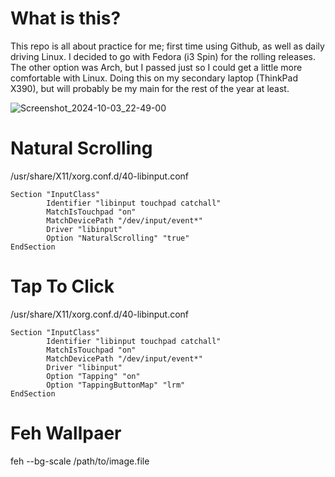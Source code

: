 # What is this?
This repo is all about practice for me; first time using Github, as well as daily driving Linux. I decided to go with Fedora (i3 Spin) for the rolling releases. The other option was Arch, but I passed just so I could get a little more comfortable with Linux. Doing this on my secondary laptop (ThinkPad X390), but will probably be my main for the rest of the year at least.

![Screenshot_2024-10-03_22-49-00](https://github.com/user-attachments/assets/f906486a-b2ac-4926-bed0-d7726a25a395)

# Natural Scrolling
/usr/share/X11/xorg.conf.d/40-libinput.conf
```
Section "InputClass"
        Identifier "libinput touchpad catchall"
        MatchIsTouchpad "on"
        MatchDevicePath "/dev/input/event*"
        Driver "libinput"
        Option "NaturalScrolling" "true"
EndSection
```
# Tap To Click
/usr/share/X11/xorg.conf.d/40-libinput.conf
```
Section "InputClass"
        Identifier "libinput touchpad catchall"
        MatchIsTouchpad "on"
        MatchDevicePath "/dev/input/event*"
        Driver "libinput"
        Option "Tapping" "on"
        Option "TappingButtonMap" "lrm"
EndSection
```
# Feh Wallpaer
feh --bg-scale /path/to/image.file
